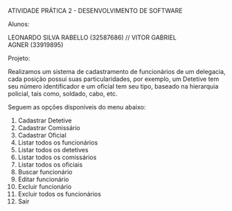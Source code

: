 ATIVIDADE PRÁTICA 2 - DESENVOLVIMENTO DE SOFTWARE

Alunos: 

LEONARDO SILVA RABELLO (32587686) // VITOR GABRIEL AGNER (33919895)

Projeto:

Realizamos um sistema de cadastramento de funcionários de um delegacia, cada posição possui suas particularidades, por exemplo, um Detetive tem seu número identificador e um oficial tem seu tipo, baseado na hierarquia policial, tais como, soldado, cabo, etc.

Seguem as opções disponíveis do menu abaixo:

1) Cadastrar Detetive
2) Cadastrar Comissário
3) Cadastrar Oficial
4) Listar todos os funcionários
5) Listar todos os detetives
6) Listar todos os comissários
7) Listar todos os oficiais
8) Buscar funcionário
9) Editar funcionário
10) Excluir funcionário
11) Excluir todos os funcionários
0) Sair
